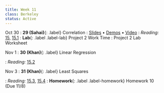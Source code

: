 ```yaml
---
title: Week 11
class: Berkeley
status: Active
---
```


Oct 30
: **29 (Sahai)**{: .label} Correlation
  : [Slides](https://docs.google.com/presentation/d/1oKzziuyDXis1eTdmsN8m5t2BHwfsUGRWc5iqeOcc-mM/edit?usp=sharing) &#8226; [Demos](https://data8.datahub.berkeley.edu/hub/user-redirect/git-pull?repo=https%3A%2F%2Fgithub.com%2Fdata-8%2Fmaterials-fa23&urlpath=tree%2Fmaterials-fa23%2Flec%2Flec29%2Flec29.ipynb&branch=main) &#8226; [Video](https://bcourses.berkeley.edu/courses/1528314/external_tools/78985)
: *Reading:* [15](https://inferentialthinking.com/chapters/15/Prediction.html), [15.1](https://inferentialthinking.com/chapters/15/1/Correlation.html)
: **Lab**{: .label .label-lab} Project 2 Work Time
  : Project 2 Lab Worksheet

Nov 1
: **30 (Khan)**{: .label} Linear Regression
  <!-- : [Slides]() &#8226; [Demos]()-->
   <!-- &#8226; [Video](https://bcourses.berkeley.edu/courses/1528314/external_tools/78985) -->
: *Reading:* [15.2](https://inferentialthinking.com/chapters/15/2/Regression_Line.html)

Nov 3
: **31 (Khan)**{: .label} Least Squares
  <!-- : [Slides]() &#8226; [Demos]()-->
   <!-- &#8226; [Video](https://bcourses.berkeley.edu/courses/1528314/external_tools/78985) -->
: *Reading:* [15.3](https://inferentialthinking.com/chapters/15/3/Method_of_Least_Squares.html), [15.4](https://inferentialthinking.com/chapters/15/4/Least_Squares_Regression.html)
: **Homework**{: .label .label-homework} Homework 10 (Due 11/8)
